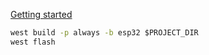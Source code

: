 [Getting started](https://docs.zephyrproject.org/latest/develop/getting_started/index.html#set-up-a-development-system)

```cmd
west build -p always -b esp32 $PROJECT_DIR
west flash
```